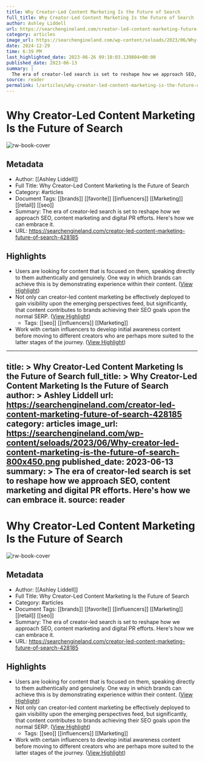 ```yaml
---
title: Why Creator-Led Content Marketing Is the Future of Search
full_title: Why Creator-Led Content Marketing Is the Future of Search
author: Ashley Liddell
url: https://searchengineland.com/creator-led-content-marketing-future-of-search-428185
category: articles
image_url: https://searchengineland.com/wp-content/seloads/2023/06/Why-creator-led-content-marketing-is-the-future-of-search-800x450.png
date: 2024-12-29
time: 6:39 PM
last_highlighted_date: 2023-06-26 09:10:03.139804+00:00
published_date: 2023-06-13
summary: |
  The era of creator-led search is set to reshape how we approach SEO, content marketing and digital PR efforts. Here's how we can embrace it.
source: reader
permalink: l/articles/why-creator-led-content-marketing-is-the-future-of-search
---
```

# Why Creator-Led Content Marketing Is the Future of Search

![rw-book-cover](https://searchengineland.com/wp-content/seloads/2023/06/Why-creator-led-content-marketing-is-the-future-of-search-800x450.png)

## Metadata
- Author: [[Ashley Liddell]]
- Full Title: Why Creator-Led Content Marketing Is the Future of Search
- Category: #articles
- Document Tags: [[brands]] [[favorite]] [[influencers]] [[Marketing]] [[retail]] [[seo]] 
- Summary: The era of creator-led search is set to reshape how we approach SEO, content marketing and digital PR efforts. Here's how we can embrace it.
- URL: https://searchengineland.com/creator-led-content-marketing-future-of-search-428185

## Highlights
- Users are looking for content that is focused on them, speaking directly to them authentically and genuinely. One way in which brands can achieve this is by demonstrating experience within their content. ([View Highlight](https://read.readwise.io/read/01h3vfbj3g012w4gt9y5f4h8n0))
- Not only can creator-led content marketing be effectively deployed to gain visibility upon the emerging perspectives feed, but significantly, that content contributes to brands achieving their SEO goals upon the normal SERP. ([View Highlight](https://read.readwise.io/read/01h3vfc7w8zf8q2sa74fav5wtk))
    - Tags: [[seo]] [[influencers]] [[Marketing]] 
- Work with certain influencers to develop initial awareness content before moving to different creators who are perhaps more suited to the latter stages of the journey. ([View Highlight](https://read.readwise.io/read/01h3vfen7h37bqfgdfyra8dcjx))


---
title: >
  Why Creator-Led Content Marketing Is the Future of Search
full_title: >
  Why Creator-Led Content Marketing Is the Future of Search
author: >
  Ashley Liddell
url: https://searchengineland.com/creator-led-content-marketing-future-of-search-428185
category: articles
image_url: https://searchengineland.com/wp-content/seloads/2023/06/Why-creator-led-content-marketing-is-the-future-of-search-800x450.png
published_date: 2023-06-13
summary: >
  The era of creator-led search is set to reshape how we approach SEO, content marketing and digital PR efforts. Here's how we can embrace it.
source: reader
---
# Why Creator-Led Content Marketing Is the Future of Search

![rw-book-cover](https://searchengineland.com/wp-content/seloads/2023/06/Why-creator-led-content-marketing-is-the-future-of-search-800x450.png)

## Metadata
- Author: [[Ashley Liddell]]
- Full Title: Why Creator-Led Content Marketing Is the Future of Search
- Category: #articles
- Document Tags: [[brands]] [[favorite]] [[influencers]] [[Marketing]] [[retail]] [[seo]] 
- Summary: The era of creator-led search is set to reshape how we approach SEO, content marketing and digital PR efforts. Here's how we can embrace it.
- URL: https://searchengineland.com/creator-led-content-marketing-future-of-search-428185

## Highlights
- Users are looking for content that is focused on them, speaking directly to them authentically and genuinely. One way in which brands can achieve this is by demonstrating experience within their content. ([View Highlight](https://read.readwise.io/read/01h3vfbj3g012w4gt9y5f4h8n0))
- Not only can creator-led content marketing be effectively deployed to gain visibility upon the emerging perspectives feed, but significantly, that content contributes to brands achieving their SEO goals upon the normal SERP. ([View Highlight](https://read.readwise.io/read/01h3vfc7w8zf8q2sa74fav5wtk))
    - Tags: [[seo]] [[influencers]] [[Marketing]] 
- Work with certain influencers to develop initial awareness content before moving to different creators who are perhaps more suited to the latter stages of the journey. ([View Highlight](https://read.readwise.io/read/01h3vfen7h37bqfgdfyra8dcjx))


